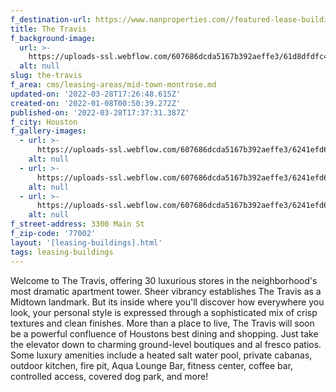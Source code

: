 ```yaml
---
f_destination-url: https://www.nanproperties.com//featured-lease-buildings/the-travis
title: The Travis
f_background-image:
  url: >-
    https://uploads-ssl.webflow.com/607686dcda5167b392aeffe3/61d8dfdfc4c8f11a7bb7fc63_TheTravis0483.jpeg
  alt: null
slug: the-travis
f_area: cms/leasing-areas/mid-town-montrose.md
updated-on: '2022-03-28T17:26:48.615Z'
created-on: '2022-01-08T00:50:39.272Z'
published-on: '2022-03-28T17:37:31.387Z'
f_city: Houston
f_gallery-images:
  - url: >-
      https://uploads-ssl.webflow.com/607686dcda5167b392aeffe3/6241efd6fa5c641d1891ef51_TheTravis0430.jpeg
    alt: null
  - url: >-
      https://uploads-ssl.webflow.com/607686dcda5167b392aeffe3/6241efd689d64133b072f48b_TheTravis0355.jpeg
    alt: null
  - url: >-
      https://uploads-ssl.webflow.com/607686dcda5167b392aeffe3/6241efd6eb26666a2c400477_Travis-Pool-900x600-1.jpeg
    alt: null
f_street-address: 3300 Main St
f_zip-code: '77002'
layout: '[leasing-buildings].html'
tags: leasing-buildings
---
```


Welcome to The Travis, offering 30 luxurious stores in the neighborhood's most dramatic apartment tower. Sheer vibrancy establishes The Travis as a Midtown landmark. But its inside where you'll discover how everywhere you look, your personal style is expressed through a sophisticated mix of crisp textures and clean finishes. More than a place to live, The Travis will soon be a powerful confluence of Houstons best dining and shopping. Just take the elevator down to charming ground-level boutiques and al fresco patios. Some luxury amenities include a heated salt water pool, private cabanas, outdoor kitchen, fire pit, Aqua Lounge Bar, fitness center, coffee bar, controlled access, covered dog park, and more!
